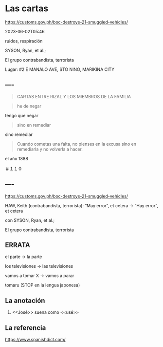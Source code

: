 # Las cartas

https://customs.gov.ph/boc-destroys-21-smuggled-vehicles/

2023-06-02T05:46

ruidos, respiración

SYSON, Ryan, et al.;  

El grupo contrabandista, terrorista

Lugar: #2 E MANALO AVE, STO NINO, MARIKINA CITY

## —- 

> CARTAS ENTRE RIZAL Y LOS MIEMBROS DE LA FAMILIA

> he de negar

tengo que negar

> sino en remediar

sino remediar

> Cuando cometas una falta, no pienses en la excusa sino en remediarla y no volverla a hacer.

el año 1888

＃１１０

## —- 

https://customs.gov.ph/boc-destroys-21-smuggled-vehicles/

HAW, Keith (contrabandista, terrorista): “May error”, et cetera
-> “Hay error”, et cetera

con SYSON, Ryan, et al.;  

El grupo contrabandista, terrorista

## ERRATA

el parte -> la parte

los televisiones -> las televisiones

vamos a tomar X -> vamos a parar

tomaru (STOP en la lengua japonesa)

## La anotación

1) <<José>> suena como <<usé>> 

## La referencia

https://www.spanishdict.com/
